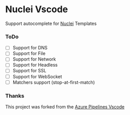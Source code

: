 # Nuclei Vscode

Support autocomplete for [Nuclei](https://nuclei.projectdiscovery.io/) Templates

### ToDo

- [ ] Support for DNS
- [ ] Support for File
- [ ] Support for Network
- [ ] Support for Headless
- [ ] Support for SSL
- [ ] Support for WebSocket
- [ ] Matchers support (stop-at-first-match)

### Thanks

This project was forked from the [Azure Pipelines Vscode](https://github.com/microsoft/azure-pipelines-vscode)
